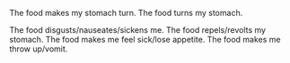 The food makes my stomach turn.
The food turns my stomach.

The food disgusts/nauseates/sickens me.
The food repels/revolts my stomach.
The food makes me feel sick/lose appetite.
The food makes me throw up/vomit.